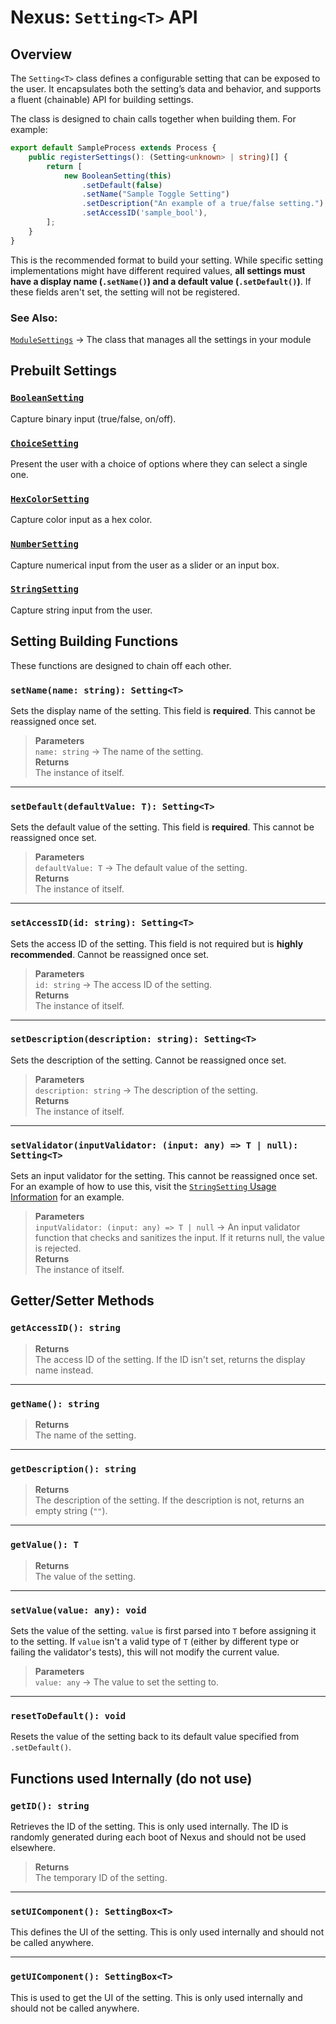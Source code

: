 
# Nexus: `Setting<T>` API

## Overview

The `Setting<T>` class defines a configurable setting that can be exposed to the user. It encapsulates both the setting’s data and behavior, and supports a fluent (chainable) API for building settings.

The class is designed to chain calls together when building them. For example:
```typescript
export default SampleProcess extends Process {
    public registerSettings(): (Setting<unknown> | string)[] {
        return [
            new BooleanSetting(this)
                .setDefault(false)
                .setName("Sample Toggle Setting")
                .setDescription("An example of a true/false setting.")
                .setAccessID('sample_bool'),
        ];
    }
}
```
This is the recommended format to build your setting. While specific setting implementations might have different required values, **all settings must have a display name (`.setName()`) and a default value (`.setDefault()`)**. If these fields aren't set, the setting will not be registered.

### See Also:
 [`ModuleSettings`](./ModuleSettings.md) → The class that manages all the settings in your module



## Prebuilt Settings

### [`BooleanSetting`](./setting_types/BooleanSetting.md)
Capture binary input (true/false, on/off).

### [`ChoiceSetting`](./setting_types/ChoiceSetting.md)
Present the user with a choice of options where they can select a single one.

### [`HexColorSetting`](./setting_types/HexColorSetting.md)
Capture color input as a hex color.

### [`NumberSetting`](./setting_types/NumberSetting.md)
Capture numerical input from the user as a slider or an input box.

### [`StringSetting`](./setting_types/StringSetting.md)
Capture string input from the user.



## Setting Building Functions
These functions are designed to chain off each other.

### `setName(name: string): Setting<T>`
Sets the display name of the setting. This field is **required**. This cannot be reassigned once set.
> **Parameters**  
> `name: string` → The name of the setting.  
> **Returns**  
> The instance of itself.

---

### `setDefault(defaultValue: T): Setting<T>`
Sets the default value of the setting. This field is **required**. This cannot be reassigned once set.
> **Parameters**  
> `defaultValue: T` → The default value of the setting.  
> **Returns**  
> The instance of itself.

---

### `setAccessID(id: string): Setting<T>`
Sets the access ID of the setting. This field is not required but is **highly recommended**. Cannot be reassigned once set.
> **Parameters**  
> `id: string` → The access ID of the setting.  
> **Returns**  
> The instance of itself.

---

### `setDescription(description: string): Setting<T>`
Sets the description of the setting. Cannot be reassigned once set.
> **Parameters**  
> `description: string` → The description of the setting.  
> **Returns**  
> The instance of itself.

---

### `setValidator(inputValidator: (input: any) => T | null): Setting<T>`
Sets an input validator for the setting. This cannot be reassigned once set. For an example of how to use this, visit the [`StringSetting` Usage Information](./setting_types/StringSetting.md#usage-information) for an example.
> **Parameters**  
> `inputValidator: (input: any) => T | null` → An input validator function that checks and sanitizes the input. If it returns null, the value is rejected.  
> **Returns**  
> The instance of itself.



## Getter/Setter Methods

### `getAccessID(): string`
> **Returns**  
> The access ID of the setting. If the ID isn't set, returns the display name instead.

---

### `getName(): string`
> **Returns**  
> The name of the setting.

---

### `getDescription(): string`
> **Returns**  
> The description of the setting. If the description is not, returns an empty string (`""`).

---

### `getValue(): T`
> **Returns**  
> The value of the setting.

--- 

### `setValue(value: any): void`
Sets the value of the setting. `value` is first parsed into `T` before assigning it to the setting. If `value` isn't a valid type of `T` (either by different type or failing the validator's tests), this will not modify the current value.

> **Parameters**  
> `value: any` → The value to set the setting to.

--- 

### `resetToDefault(): void`
Resets the value of the setting back to its default value specified from `.setDefault()`. 





## Functions used Internally (do not use)

### `getID(): string`
Retrieves the ID of the setting. This is only used internally. The ID is randomly generated during each boot of Nexus and should not be used elsewhere.
> **Returns**  
> The temporary ID of the setting.

---

### `setUIComponent(): SettingBox<T>`
This defines the UI of the setting. This is only used internally and should not be called anywhere.

---

### `getUIComponent(): SettingBox<T>`
This is used to get the UI of the setting. This is only used internally and should not be called anywhere.